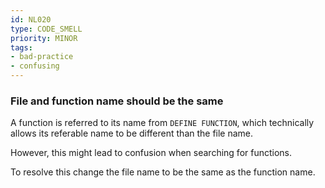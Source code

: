 ```yaml
---
id: NL020
type: CODE_SMELL
priority: MINOR
tags:
- bad-practice
- confusing
---
```


### File and function name should be the same

A function is referred to its name from `DEFINE FUNCTION`, which technically allows its referable name to be different than the file name.

However, this might lead to confusion when searching for functions.

To resolve this change the file name to be the same as the function name.

